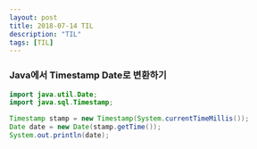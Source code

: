 ```yaml
---
layout: post
title: 2018-07-14 TIL
description: "TIL"
tags: [TIL]
---
```


### Java에서 Timestamp Date로 변환하기

```java
import java.util.Date;
import java.sql.Timestamp;

Timestamp stamp = new Timestamp(System.currentTimeMillis());
Date date = new Date(stamp.getTime());
System.out.println(date);
```